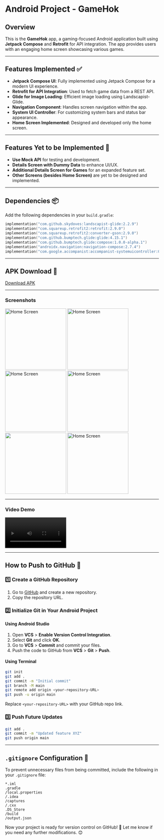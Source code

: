 # Android Project - GameHok

## Overview
This is the **GameHok** app, a gaming-focused Android application built using **Jetpack Compose** and **Retrofit** for API integration. The app provides users with an engaging home screen showcasing various games.

---

## Features Implemented ✅
- **Jetpack Compose UI**: Fully implemented using Jetpack Compose for a modern UI experience.
- **Retrofit for API Integration**: Used to fetch game data from a REST API.
- **Glide for Image Loading**: Efficient image loading using Landscapist-Glide.
- **Navigation Component**: Handles screen navigation within the app.
- **System UI Controller**: For customizing system bars and status bar appearance.
- **Home Screen Implemented**: Designed and developed only the home screen.

---

## Features Yet to be Implemented 🚧
- **Use Mock API** for testing and development.
- **Details Screen with Dummy Data** to enhance UI/UX.
- **Additional Details Screen for Games** for an expanded feature set.
- **Other Screens (besides Home Screen)** are yet to be designed and implemented.

---

## Dependencies 📦
Add the following dependencies in your `build.gradle`:

```kotlin
implementation("com.github.skydoves:landscapist-glide:2.2.9")
implementation("com.squareup.retrofit2:retrofit:2.9.0")
implementation("com.squareup.retrofit2:converter-gson:2.9.0")
implementation("com.github.bumptech.glide:glide:4.15.1")
implementation("com.github.bumptech.glide:compose:1.0.0-alpha.1")
implementation("androidx.navigation:navigation-compose:2.7.4")
implementation("com.google.accompanist:accompanist-systemuicontroller:0.30.1")
```

---

## APK Download 📱
[Download APK](#)

---

### Screenshots
<img src="https://github.com/user-attachments/assets/4a42bcd9-de78-4d39-ab4d-a514a22abc99" alt="Home Screen" width="200"/> 
<img src="https://github.com/user-attachments/assets/6a48434e-9173-4ceb-aeb2-cbc371e01282" alt="Home Screen" width="200"/> 
<img src="https://github.com/user-attachments/assets/9e2e0cd0-af5e-4fcc-b0fa-cdc0fcd1e437" alt="Home Screen" width="200"/> 
<img src="https://github.com/user-attachments/assets/337903ec-aa93-4e23-8e5b-fb7a2f23928b" alt="Home Screen" width="200"/> 
<img src="https://github.com/user-attachments/assets/924ae860-6023-42ea-906b-9d6371f813b6" width="200"/> 
<img src="https://github.com/user-attachments/assets/64fa209d-d698-4952-ba8d-a2c3e61660f0" alt="Home Screen" width="200"/> 

---

### Video Demo
<video src="https://github.com/user-attachments/assets/c394e26d-472a-437c-9d79-cffa996b6d4a" width="200" controls></video>

---

## How to Push to GitHub 🚀

### 1️⃣ Create a GitHub Repository
1. Go to [GitHub](https://github.com/) and create a new repository.
2. Copy the repository URL.

### 2️⃣ Initialize Git in Your Android Project
#### Using Android Studio
1. Open **VCS** > **Enable Version Control Integration**.
2. Select **Git** and click **OK**.
3. Go to **VCS** > **Commit** and commit your files.
4. Push the code to GitHub from **VCS** > **Git** > **Push**.

#### Using Terminal
```sh
git init
git add .
git commit -m "Initial commit"
git branch -M main
git remote add origin <your-repository-URL>
git push -u origin main
```
Replace `<your-repository-URL>` with your GitHub repo link.

### 3️⃣ Push Future Updates
```sh
git add .
git commit -m "Updated feature XYZ"
git push origin main
```

---

## `.gitignore` Configuration 🚫
To prevent unnecessary files from being committed, include the following in your `.gitignore` file:

```
*.iml
.gradle
/local.properties
/.idea
/captures
/.cxx
.DS_Store
/build
/output.json
```

Now your project is ready for version control on GitHub! 🎉 Let me know if you need any further modifications. 😊
